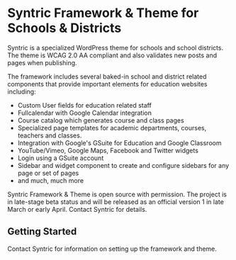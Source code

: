 Syntric Framework & Theme for Schools & Districts
===

Syntric is a specialized WordPress theme for schools and school districts.  The theme is WCAG 2.0 AA compliant and also validates new posts and pages when publishing.

The framework includes several baked-in school and district related components that provide important elements for education websites including:

* Custom User fields for education related staff
* Fullcalendar with Google Calendar integration
* Course catalog which generates course and class pages
* Specialized page templates for academic departments, courses, teachers and classes.
* Integration with Google's GSuite for Education and Google Classroom
* YouTube/Vimeo, Google Maps, Facebook and Twitter widgets
* Login using a GSuite account
* Sidebar and widget component to create and configure sidebars for any page or set of pages
* and much, much more

Syntric Framework & Theme is open source with permission. The project is in late-stage beta status and will be released as an official version 1 in late March or early April.  Contact  Syntric for details.

Getting Started
---------------

Contact Syntric for information on setting up the framework and theme.